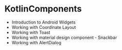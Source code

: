 # KotlinComponents

- Introduction to Android Widgets
- Working with Coordinate Layout
- Working with Toast
- Working with material design component - Snackbar
- Working with AlertDialog
